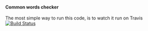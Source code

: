 #### Common words checker

The most simple way to run this code, is to watch it run on Travis [![Build Status](https://travis-ci.org/gterzian/words.svg?branch=master)](https://travis-ci.org/gterzian/words)